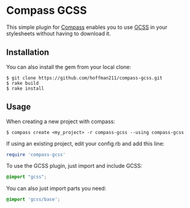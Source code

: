 # Compass GCSS

This simple plugin for [Compass](http://compass-style.org/) enables you to use [GCSS](http://test.com/) in your stylesheets without having to download it.


## Installation

You can also install the gem from your local clone:

```
$ git clone https://github.com/hoffman211/compass-gcss.git
$ rake build
$ rake install
```

## Usage

When creating a new project with compass:

```
$ compass create <my_project> -r compass-gcss --using compass-gcss
```

If using an existing project, edit your config.rb and add this line:

```ruby
require 'compass-gcss'
```

To use the GCSS plugin, just import and include GCSS:

```scss
@import "gcss";
```

You can also just import parts you need:

```scss
@import 'gcss/base';

```